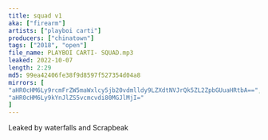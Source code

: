 ```yaml
---
title: squad v1
aka: ["firearm"]
artists: ["playboi carti"]
producers: ["chinatown"]
tags: ["2018", "open"]
file_name: PLAYBOI CARTI- SQUAD.mp3
leaked: 2022-10-07
length: 2:29
md5: 99ea42406fe38f9d8597f527354d04a8
mirrors: [
"aHR0cHM6Ly9rcmFrZW5maWxlcy5jb20vdmlldy9LZXdtNVJrQk5ZL2ZpbGUuaHRtbA==",
"aHR0cHM6Ly9kYnJlZS5vcmcvdi80MGJlMjI="
]
---
```

Leaked by waterfalls and Scrapbeak
